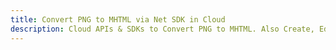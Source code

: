 ---title: Convert PNG to MHTML via Net SDK in Clouddescription: Cloud APIs & SDKs to Convert PNG to MHTML. Also Create, Edit & Render Microsoft Word & OpenOffice documents in the Cloud.---